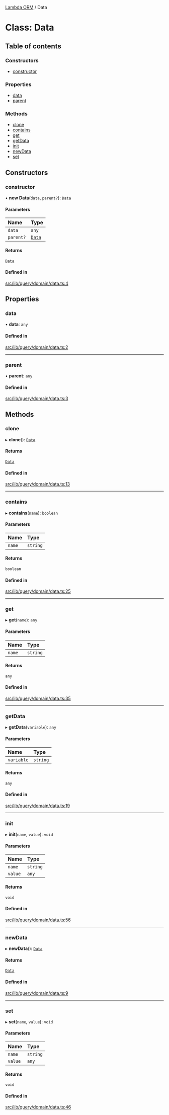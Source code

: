 [Lambda ORM](../README.md) / Data

# Class: Data

## Table of contents

### Constructors

- [constructor](Data.md#constructor)

### Properties

- [data](Data.md#data)
- [parent](Data.md#parent)

### Methods

- [clone](Data.md#clone)
- [contains](Data.md#contains)
- [get](Data.md#get)
- [getData](Data.md#getdata)
- [init](Data.md#init)
- [newData](Data.md#newdata)
- [set](Data.md#set)

## Constructors

### constructor

• **new Data**(`data`, `parent?`): [`Data`](Data.md)

#### Parameters

| Name | Type |
| :------ | :------ |
| `data` | `any` |
| `parent?` | [`Data`](Data.md) |

#### Returns

[`Data`](Data.md)

#### Defined in

[src/lib/query/domain/data.ts:4](https://github.com/lambda-orm/lambdaorm-base/blob/3797a9fa3ae3c4470a37c190adcdb88d49954313/src/lib/query/domain/data.ts#L4)

## Properties

### data

• **data**: `any`

#### Defined in

[src/lib/query/domain/data.ts:2](https://github.com/lambda-orm/lambdaorm-base/blob/3797a9fa3ae3c4470a37c190adcdb88d49954313/src/lib/query/domain/data.ts#L2)

___

### parent

• **parent**: `any`

#### Defined in

[src/lib/query/domain/data.ts:3](https://github.com/lambda-orm/lambdaorm-base/blob/3797a9fa3ae3c4470a37c190adcdb88d49954313/src/lib/query/domain/data.ts#L3)

## Methods

### clone

▸ **clone**(): [`Data`](Data.md)

#### Returns

[`Data`](Data.md)

#### Defined in

[src/lib/query/domain/data.ts:13](https://github.com/lambda-orm/lambdaorm-base/blob/3797a9fa3ae3c4470a37c190adcdb88d49954313/src/lib/query/domain/data.ts#L13)

___

### contains

▸ **contains**(`name`): `boolean`

#### Parameters

| Name | Type |
| :------ | :------ |
| `name` | `string` |

#### Returns

`boolean`

#### Defined in

[src/lib/query/domain/data.ts:25](https://github.com/lambda-orm/lambdaorm-base/blob/3797a9fa3ae3c4470a37c190adcdb88d49954313/src/lib/query/domain/data.ts#L25)

___

### get

▸ **get**(`name`): `any`

#### Parameters

| Name | Type |
| :------ | :------ |
| `name` | `string` |

#### Returns

`any`

#### Defined in

[src/lib/query/domain/data.ts:35](https://github.com/lambda-orm/lambdaorm-base/blob/3797a9fa3ae3c4470a37c190adcdb88d49954313/src/lib/query/domain/data.ts#L35)

___

### getData

▸ **getData**(`variable`): `any`

#### Parameters

| Name | Type |
| :------ | :------ |
| `variable` | `string` |

#### Returns

`any`

#### Defined in

[src/lib/query/domain/data.ts:19](https://github.com/lambda-orm/lambdaorm-base/blob/3797a9fa3ae3c4470a37c190adcdb88d49954313/src/lib/query/domain/data.ts#L19)

___

### init

▸ **init**(`name`, `value`): `void`

#### Parameters

| Name | Type |
| :------ | :------ |
| `name` | `string` |
| `value` | `any` |

#### Returns

`void`

#### Defined in

[src/lib/query/domain/data.ts:56](https://github.com/lambda-orm/lambdaorm-base/blob/3797a9fa3ae3c4470a37c190adcdb88d49954313/src/lib/query/domain/data.ts#L56)

___

### newData

▸ **newData**(): [`Data`](Data.md)

#### Returns

[`Data`](Data.md)

#### Defined in

[src/lib/query/domain/data.ts:9](https://github.com/lambda-orm/lambdaorm-base/blob/3797a9fa3ae3c4470a37c190adcdb88d49954313/src/lib/query/domain/data.ts#L9)

___

### set

▸ **set**(`name`, `value`): `void`

#### Parameters

| Name | Type |
| :------ | :------ |
| `name` | `string` |
| `value` | `any` |

#### Returns

`void`

#### Defined in

[src/lib/query/domain/data.ts:46](https://github.com/lambda-orm/lambdaorm-base/blob/3797a9fa3ae3c4470a37c190adcdb88d49954313/src/lib/query/domain/data.ts#L46)
